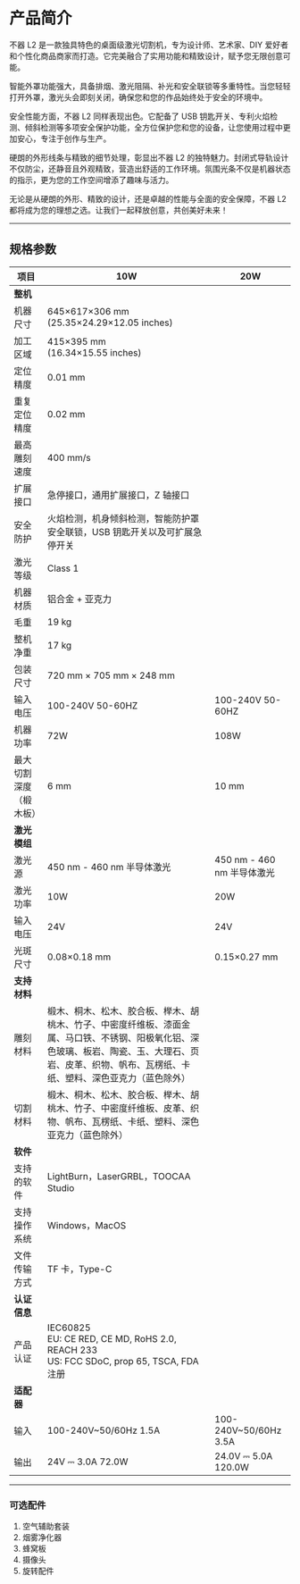 # 产品简介

不器 L2 是一款独具特色的桌面级激光切割机，专为设计师、艺术家、DIY 爱好者和个性化商品商家而打造。它完美融合了实用功能和精致设计，赋予您无限创意可能。

智能外罩功能强大，具备排烟、激光阻隔、补光和安全联锁等多重特性。当您轻轻打开外罩，激光头会即刻关闭，确保您和您的作品始终处于安全的环境中。

安全性能方面，不器 L2 同样表现出色。它配备了 USB 钥匙开关、专利火焰检测、倾斜检测等多项安全保护功能，全方位保护您和您的设备，让您使用过程中更加安心，专注于创作与生产。

硬朗的外形线条与精致的细节处理，彰显出不器 L2 的独特魅力。封闭式导轨设计不仅防尘，还静音且外观精致，营造出舒适的工作环境。氛围光条不仅是机器状态的指示，更为您的工作空间增添了趣味与活力。

无论是从硬朗的外形、精致的设计，还是卓越的性能与全面的安全保障，不器 L2 都将成为您的理想之选。让我们一起释放创意，共创美好未来！

---

## 规格参数

| **项目**           | 10W                                  | 20W                                  |
|--------------------|-------------------------------------|-------------------------------------|
| **整机**           |                                     |                                     |
| 机器尺寸           | 645×617×306 mm<br/>(25.35×24.29×12.05 inches) |                                     |
| 加工区域           | 415×395 mm<br/>(16.34×15.55 inches) |                                     |
| 定位精度           | 0.01 mm                             |                                     |
| 重复定位精度       | 0.02 mm                             |                                     |
| 最高雕刻速度       | 400 mm/s                            |                                     |
| 扩展接口           | 急停接口，通用扩展接口，Z 轴接口     |                                     |
| 安全防护           | 火焰检测，机身倾斜检测，智能防护罩安全联锁，USB 钥匙开关以及可扩展急停开关 |                                     |
| 激光等级           | Class 1                             |                                     |
| 机器材质           | 铝合金 + 亚克力                     |                                     |
| 毛重               | 19 kg                               |                                     |
| 整机净重           | 17 kg                               |                                     |
| 包装尺寸           | 720 mm × 705 mm × 248 mm            |                                     |
| 输入电压           | 100-240V 50-60HZ                    | 100-240V 50-60HZ                    |
| 机器功率           | 72W                                 | 108W                                |
| 最大切割深度（椴木板）| 6 mm                                | 10 mm                               |
| **激光模组**       |                                     |                                     |
| 激光源             | 450 nm - 460 nm 半导体激光           | 450 nm - 460 nm 半导体激光           |
| 激光功率           | 10W                                 | 20W                                 |
| 输入电压           | 24V                                 | 24V                                 |
| 光斑尺寸           | 0.08×0.18 mm                        | 0.15×0.27 mm                        |
| **支持材料**       |                                     |                                     |
| 雕刻材料           | 椴木、桐木、松木、胶合板、榉木、胡桃木、竹子、中密度纤维板、漆面金属、马口铁、不锈钢、阳极氧化铝、深色玻璃、板岩、陶瓷、玉、大理石、页岩、皮革、织物、帆布、瓦楞纸、卡纸、塑料、深色亚克力（蓝色除外） |                                     |
| 切割材料           | 椴木、桐木、松木、胶合板、榉木、胡桃木、竹子、中密度纤维板、皮革、织物、帆布、瓦楞纸、卡纸、塑料、深色亚克力（蓝色除外） |                                     |
| **软件**           |                                     |                                     |
| 支持的软件         | LightBurn，LaserGRBL，TOOCAA Studio |                                     |
| 支持操作系统       | Windows，MacOS                      |                                     |
| 文件传输方式       | TF 卡，Type-C                       |                                     |
| **认证信息**       |                                     |                                     |
| 产品认证           | IEC60825<br/>EU: CE RED, CE MD, RoHS 2.0, REACH 233<br/>US: FCC SDoC, prop 65, TSCA, FDA注册 |                                     |
| **适配器**         |                                     |                                     |
| 输入               | 100-240V~50/60Hz 1.5A               | 100-240V~50/60Hz 3.5A               |
| 输出               | 24V ⎓ 3.0A 72.0W                    | 24.0V ⎓ 5.0A 120.0W                 |

---

### 可选配件

1. 空气辅助套装  
2. 烟雾净化器  
3. 蜂窝板  
4. 摄像头  
5. 旋转配件
